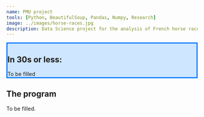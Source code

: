 ```yaml
---
name: PMU project
tools: [Python, BeautifulSoup, Pandas, Numpy, Research]
image: ../images/horse-races.jpg
description: Data Science project for the analysis of French horse races.
---
```


<div style="background-color: #CEE6FF; border-color: #007BFF; border-style:solid">
  <h2> In 30s or less:</h2>
To be filled
</div>

## The program

To be filled.
